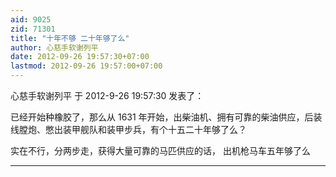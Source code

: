 ```yaml
---
aid: 9025
zid: 71301
title: "十年不够 二十年够了么"
author: 心慈手软谢列平
date: 2012-09-26 19:57:30+07:00
lastmod: 2012-09-26 19:57:00+07:00
---
```


心慈手软谢列平 于 2012-9-26 19:57:30 发表了：

已经开始种橡胶了，那么从 1631 年开始，出柴油机、拥有可靠的柴油供应，后装线膛炮、憋出装甲舰队和装甲步兵，有个十五二十年够了么？

实在不行，分两步走，获得大量可靠的马匹供应的话， 出机枪马车五年够了么

---
